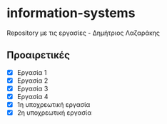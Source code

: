 # information-systems

Repository με τις εργασίες -  Δημήτριος Λαζαράκης
## Προαιρετικές
- [X] Εργασία 1
- [X] Εργασία 2
- [X] Εργασία 3
- [X] Eργασία 4
- [X] 1η υποχρεωτική εργασία
- [X] 2η υποχρεωτική εργασία